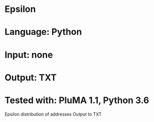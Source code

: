 # Epsilon
# Language: Python
# Input: none
# Output: TXT
# Tested with: PluMA 1.1, Python 3.6

Epsilon distribution of addresses
Output to TXT
